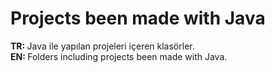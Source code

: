 # Projects been made with Java
<b>TR: </b>Java ile yapılan projeleri içeren klasörler.<br>
<b>EN: </b>Folders including projects been made with Java.<br>


